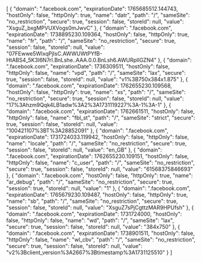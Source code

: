 [
    {
        "domain": ".facebook.com",
        "expirationDate": 1765685512.144743,
        "hostOnly": false,
        "httpOnly": true,
        "name": "datr",
        "path": "/",
        "sameSite": "no_restriction",
        "secure": true,
        "session": false,
        "storeId": null,
        "value": "XsguZ_bxgMPVUXVogs0mJwvC"
    },
    {
        "domain": ".facebook.com",
        "expirationDate": 1738895230.109364,
        "hostOnly": false,
        "httpOnly": true,
        "name": "fr",
        "path": "/",
        "sameSite": "no_restriction",
        "secure": true,
        "session": false,
        "storeId": null,
        "value": "07FEwwe5WIxqPjIsC.AWWUWtPYfB-HtABS4_5K3I6N7rI.BnLshe..AAA.0.0.BnLsh6.AWURplIGZN4"
    },
    {
        "domain": ".facebook.com",
        "expirationDate": 1736309511,
        "hostOnly": false,
        "httpOnly": false,
        "name": "vpd",
        "path": "/",
        "sameSite": "lax",
        "secure": true,
        "session": false,
        "storeId": null,
        "value": "v1%3B750x384x1.875"
    },
    {
        "domain": ".facebook.com",
        "expirationDate": 1762655230.109568,
        "hostOnly": false,
        "httpOnly": true,
        "name": "xs",
        "path": "/",
        "sameSite": "no_restriction",
        "secure": true,
        "session": false,
        "storeId": null,
        "value": "17%3Ahzm9Qqk4LB1adw%3A2%3A1731119227%3A-1%3A-1"
    },
    {
        "domain": ".facebook.com",
        "expirationDate": 1762661511,
        "hostOnly": false,
        "httpOnly": false,
        "name": "fbl_st",
        "path": "/",
        "sameSite": "strict",
        "secure": true,
        "session": false,
        "storeId": null,
        "value": "100421107%3BT%3A28852091"
    },
    {
        "domain": ".facebook.com",
        "expirationDate": 1731724033.119942,
        "hostOnly": false,
        "httpOnly": false,
        "name": "locale",
        "path": "/",
        "sameSite": "no_restriction",
        "secure": true,
        "session": false,
        "storeId": null,
        "value": "en_GB"
    },
    {
        "domain": ".facebook.com",
        "expirationDate": 1762655230.109151,
        "hostOnly": false,
        "httpOnly": false,
        "name": "c_user",
        "path": "/",
        "sameSite": "no_restriction",
        "secure": true,
        "session": false,
        "storeId": null,
        "value": "61568375846693"
    },
    {
        "domain": ".facebook.com",
        "hostOnly": false,
        "httpOnly": true,
        "name": "ar_debug",
        "path": "/",
        "sameSite": "no_restriction",
        "secure": true,
        "session": true,
        "storeId": null,
        "value": "1"
    },
    {
        "domain": ".facebook.com",
        "expirationDate": 1765679230.109487,
        "hostOnly": false,
        "httpOnly": true,
        "name": "sb",
        "path": "/",
        "sameSite": "no_restriction",
        "secure": true,
        "session": false,
        "storeId": null,
        "value": "XsguZ7sPjCgttzMAR9HPUfsh"
    },
    {
        "domain": ".facebook.com",
        "expirationDate": 1731724000,
        "hostOnly": false,
        "httpOnly": false,
        "name": "wd",
        "path": "/",
        "sameSite": "lax",
        "secure": true,
        "session": false,
        "storeId": null,
        "value": "384x750"
    },
    {
        "domain": ".facebook.com",
        "expirationDate": 1738901511,
        "hostOnly": false,
        "httpOnly": false,
        "name": "wl_cbv",
        "path": "/",
        "sameSite": "no_restriction",
        "secure": true,
        "session": false,
        "storeId": null,
        "value": "v2%3Bclient_version%3A2667%3Btimestamp%3A1731125510"
    }
]
